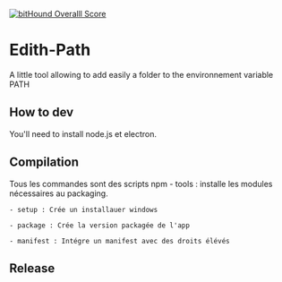  [![bitHound Overalll Score](https://www.bithound.io/github/codisart/Edith-Path/badges/score.svg)](https://www.bithound.io/github/codisart/Edith-Path)

Edith-Path
==========


A little tool allowing to add easily a folder to the environnement variable PATH

How to dev
-----------

You'll need to install node.js et electron.


Compilation
-----------

Tous les commandes sont des scripts npm
    - tools : installe les modules nécessaires au packaging.

    - setup : Crée un installauer windows

    - package : Crée la version packagée de l'app

    - manifest : Intégre un manifest avec des droits élévés

Release
-------
